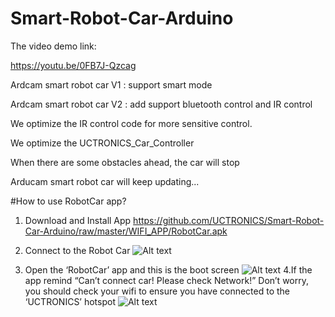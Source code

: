 # Smart-Robot-Car-Arduino

The video demo link:

https://youtu.be/0FB7J-Qzcag

Ardcam smart robot car V1 : support smart mode

Ardcam smart robot car V2 : add support bluetooth control and IR control

We optimize the IR control code for more sensitive control.

We optimize the UCTRONICS_Car_Controller

When there are some obstacles ahead, the car will stop

Arducam smart robot car will keep updating...



#How to use RobotCar app?

1. Download and Install App
https://github.com/UCTRONICS/Smart-Robot-Car-Arduino/raw/master/WIFI_APP/RobotCar.apk

2. Connect to the Robot Car
![Alt text](https://github.com/UCTRONICS/Smart-Robot-Car-Arduino/blob/master/image/1.png)
3. Open the ‘RobotCar’ app and this is the boot screen
![Alt text](https://github.com/UCTRONICS/Smart-Robot-Car-Arduino/blob/master/image/2.png)
4.If the app remind “Can’t connect car! Please check Network!” Don’t worry, you should check your wifi to ensure you have connected to the ‘UCTRONICS’ hotspot
![Alt text](https://github.com/UCTRONICS/Smart-Robot-Car-Arduino/blob/master/image/3.png)




